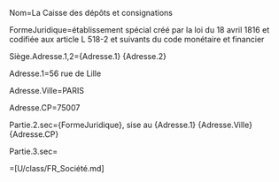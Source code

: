 Nom=La Caisse des dépôts et consignations

FormeJuridique=établissement spécial créé par la loi du 18 avril 1816 et codifiée aux article L 518-2 et suivants du code monétaire et financier

Siège.Adresse.1,2={Adresse.1} {Adresse.2}
 
Adresse.1=56 rue de Lille

Adresse.Ville=PARIS

Adresse.CP=75007

Partie.2.sec={FormeJuridique}, sise au {Adresse.1} {Adresse.Ville} {Adresse.CP}

Partie.3.sec=</i>

=[U/class/FR_Société.md]
